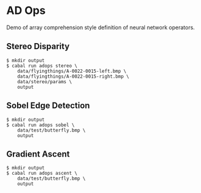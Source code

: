 
# AD Ops

Demo of array comprehension style definition of neural network operators.

## Stereo Disparity
```
$ mkdir output
$ cabal run adops stereo \
    data/flyingthings/A-0022-0015-left.bmp \
    data/flyingthings/A-0022-0015-right.bmp \
    data/stereo/params \
    output
```

## Sobel Edge Detection
```
$ mkdir output
$ cabal run adops sobel \
    data/test/butterfly.bmp \
    output
```

## Gradient Ascent
```
$ mkdir output
$ cabal run adops ascent \
    data/test/butterfly.bmp \
    output
```